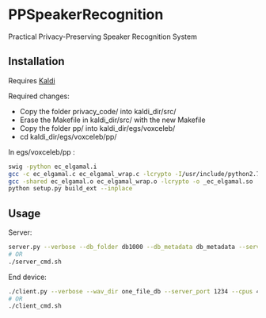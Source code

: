 # PPSpeakerRecognition
Practical Privacy-Preserving Speaker Recognition System
## Installation
Requires [Kaldi](https://github.com/kaldi-asr/kaldi)

Required changes:
- Copy the folder privacy_code/ into kaldi_dir/src/
- Erase the Makefile in kaldi_dir/src/ with the new Makefile
- Copy the folder pp/ into kaldi_dir/egs/voxceleb/
- cd kaldi_dir/egs/voxceleb/pp/

In egs/voxceleb/pp :
```bash
swig -python ec_elgamal.i
gcc -c ec_elgamal.c ec_elgamal_wrap.c -lcrypto -I/usr/include/python2.7 -fPIC
gcc -shared ec_elgamal.o ec_elgamal_wrap.o -lcrypto -o _ec_elgamal.so
python setup.py build_ext --inplace
```

## Usage
Server:
```bash
server.py --verbose --db_folder db1000 --db_metadata db_metadata --server_port 1234 --cpus 16
# OR
./server_cmd.sh
```

End device:
```bash
./client.py --verbose --wav_dir one_file_db --server_port 1234 --cpus 4 --wav one_file_db/wav/id10270/5r0dWxy17C8/00015.wav --dby_portion 1
# OR
./client_cmd.sh
```
